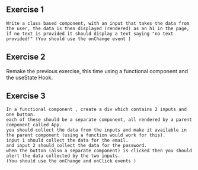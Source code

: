 ## Exercise 1

    Write a class based component, with an input that takes the data from the user, the data is then displayed (rendered) as an h1 in the page, if no text is provided it should display a text saying "no text provided!" (You should use the onChange event ) 

## Exercise 2

   Remake the previous exercise, this time using a functional component and the useState Hook.


## Exercise 3

    In a functional component , create a div which contains 2 inputs and one button.
    each of these should be a separate component, all rendered by a parent component called App.
    you should collect the data from the inputs and make it available in the parent component (using a function would work for this).
    input 1 should collect the data for the email.
    and input 2 should collect the data for the password.
    when the button (also a separate component) is clicked then you should alert the data collected by the two inputs.
    (You should use the onChange and onClick events )

